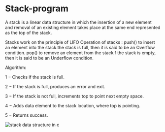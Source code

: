 # Stack-program

A stack is a linear data structure in which the insertion of a new element and removal of an existing element takes place at the same end 
represented as the top of the stack.

 Stacks work on the principle of LIFO 
 Operation of stacks :
 push() to insert an element into the stack.the stack is full, then it is said to be an Overflow condition.
 pop() to remove an element from the stack.f the stack is empty, then it is said to be an Underflow condition.

Algorithm:

1 − Checks if the stack is full.

2 − If the stack is full, produces an error and exit.

3 − If the stack is not full, increments top to point next empty space.

4 − Adds data element to the stack location, where top is pointing.

5 − Returns success.

![stack data structure in c](https://user-images.githubusercontent.com/125429580/234468611-10115163-a876-4a63-88aa-198e1931ae92.png)
